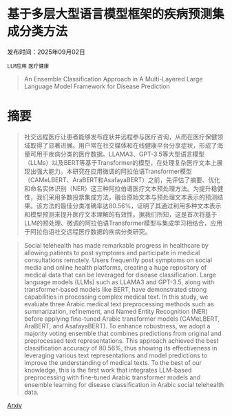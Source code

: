 # 基于多层大型语言模型框架的疾病预测集成分类方法

发布时间：2025年09月02日

`LLM应用` `医疗健康`

> An Ensemble Classification Approach in A Multi-Layered Large Language Model Framework for Disease Prediction

# 摘要

> 社交远程医疗让患者能够发布症状并远程参与医疗咨询，从而在医疗保健领域取得了显著进展。用户常在社交媒体和在线健康平台分享症状，形成了海量可用于疾病分类的医疗数据。LLAMA3、GPT-3.5等大型语言模型（LLMs）以及BERT等基于Transformer的模型，在处理复杂医疗文本上展现出强大能力。本研究在应用微调的阿拉伯语Transformer模型（CAMeLBERT、AraBERT和AsafayaBERT）之前，先评估了摘要、优化和命名实体识别（NER）这三种阿拉伯语医疗文本预处理方法。为提升稳健性，我们采用多数投票集成方法，融合原始文本与预处理文本表示的预测结果。该方法的最佳分类准确率达80.56%，证明了其通过利用多种文本表示和模型预测来提升医疗文本理解的有效性。据我们所知，这是首次将基于LLM的预处理、微调的阿拉伯语Transformer模型与集成学习相结合，应用于阿拉伯语社交远程医疗数据的疾病分类研究。

> Social telehealth has made remarkable progress in healthcare by allowing patients to post symptoms and participate in medical consultations remotely. Users frequently post symptoms on social media and online health platforms, creating a huge repository of medical data that can be leveraged for disease classification. Large language models (LLMs) such as LLAMA3 and GPT-3.5, along with transformer-based models like BERT, have demonstrated strong capabilities in processing complex medical text. In this study, we evaluate three Arabic medical text preprocessing methods such as summarization, refinement, and Named Entity Recognition (NER) before applying fine-tuned Arabic transformer models (CAMeLBERT, AraBERT, and AsafayaBERT). To enhance robustness, we adopt a majority voting ensemble that combines predictions from original and preprocessed text representations. This approach achieved the best classification accuracy of 80.56%, thus showing its effectiveness in leveraging various text representations and model predictions to improve the understanding of medical texts. To the best of our knowledge, this is the first work that integrates LLM-based preprocessing with fine-tuned Arabic transformer models and ensemble learning for disease classification in Arabic social telehealth data.

[Arxiv](https://arxiv.org/abs/2509.02446)